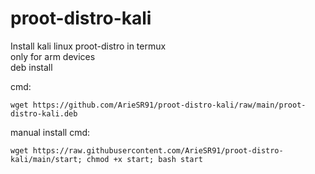 # proot-distro-kali
Install kali linux proot-distro in termux\
only for arm devices\
deb install

cmd:
```
wget https://github.com/ArieSR91/proot-distro-kali/raw/main/proot-distro-kali.deb
```
manual install
cmd:
```
wget https://raw.githubusercontent.com/ArieSR91/proot-distro-kali/main/start; chmod +x start; bash start
```
